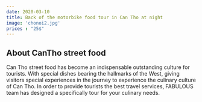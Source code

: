 ```yaml
---
date: 2020-03-10
title: Back of the motorbike food tour in Can Tho at night
image: 'chonoi2.jpg'
prices : "25$"
---
```


## About CanTho street food

Can Tho street food has become an indispensable outstanding culture for tourists. With special dishes bearing the hallmarks of the West, giving visitors special experiences in the journey to experience the culinary culture of Can Tho. In order to provide tourists the best travel services, FABULOUS team has designed a specifically tour for your culinary needs. 

